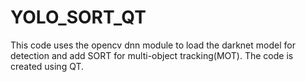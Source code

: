 # YOLO_SORT_QT
This code uses the opencv dnn module to load the darknet model for detection and add SORT for multi-object tracking(MOT). The code is created using QT.
